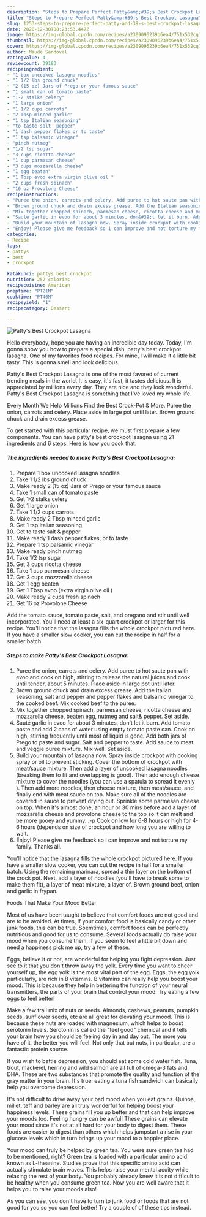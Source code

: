 ```yaml
---
description: "Steps to Prepare Perfect Patty&amp;#39;s Best Crockpot Lasagna"
title: "Steps to Prepare Perfect Patty&amp;#39;s Best Crockpot Lasagna"
slug: 1253-steps-to-prepare-perfect-patty-and-39-s-best-crockpot-lasagna
date: 2020-12-30T08:23:53.447Z
image: https://img-global.cpcdn.com/recipes/a2309096239b6ea4/751x532cq70/pattys-best-crockpot-lasagna-recipe-main-photo.jpg
thumbnail: https://img-global.cpcdn.com/recipes/a2309096239b6ea4/751x532cq70/pattys-best-crockpot-lasagna-recipe-main-photo.jpg
cover: https://img-global.cpcdn.com/recipes/a2309096239b6ea4/751x532cq70/pattys-best-crockpot-lasagna-recipe-main-photo.jpg
author: Maude Sandoval
ratingvalue: 4
reviewcount: 39183
recipeingredient:
- "1 box uncooked lasagna noodles"
- "1 1/2 lbs ground chuck"
- "2 (15 oz) Jars of Prego or your famous sauce"
- "1 small can of tomato paste"
- "1-2 stalks celery"
- "1 large onion"
- "1 1/2 cups carrots"
- "2 Tbsp minced garlic"
- "1 tsp Italian seasoning"
- "to taste salt  pepper"
- "1 dash pepper flakes or to taste"
- "1 tsp balsamic vinegar"
- "pinch nutmeg"
- "1/2 tsp sugar"
- "3 cups ricotta cheese"
- "1 cup parmesan cheese"
- "3 cups mozzarella cheese"
- "1 egg beaten"
- "1 Tbsp evoo extra virgin olive oil "
- "2 cups fresh spinach"
- "16 oz Provolone Cheese"
recipeinstructions:
- "Puree the onion, carrots and celery. Add puree to hot saute pan with evoo and cook on high, stirring to release the natural juices and cook until tender, about 5 minutes. Place aside in large pot until later."
- "Brown ground chuck and drain excess grease. Add the Italian seasoning, salt and pepper and pepper flakes and balsamic vinegar to the cooked beef. Mix cooked beef to the puree."
- "Mix together chopped spinach, parmesan cheese, ricotta cheese and mozzarella cheese, beaten egg, nutmeg and salt&amp; pepper. Set aside."
- "Sauté garlic in evoo for about 3 minutes, don&#39;t let it burn. Add tomato paste and add 2 cans of water using empty tomato paste can. Cook on high, stirring frequently until most of liquid is gone. Add both jars of Prego to paste and sugar. Salt and pepper to taste. Add sauce to meat and veggie puree mixture.  Mix well. Set aside."
- "Build your mountain of lasagna now. Spray inside crockpot with cooking spray or oil to prevent sticking. Cover the bottom of crockpot with meat/sauce mixture. Then add a layer of uncooked lasagna noodles (breaking them to fit and overlapping is good). Then add enough cheese mixture to cover the noodles (you can use a spatula to spread it evenly ). Then add more noodles, then cheese mixture, then meat/sauce, and finally end with meat sauce on top. Make sure all of the noodles are covered in sauce to prevent drying out. Sprinkle some parmesan cheese on top. When it&#39;s almost done, an hour or 30 mins before add a layer of mozzarella cheese and provolone cheese to the top so it can melt and be more gooey and yummy. :-p Cook on low for 6-8 hours or high for 4-6 hours (depends on size of crockpot and how long you are willing to wait."
- "Enjoy! Please give me feedback so i can improve and not torture my family. Thanks all."
categories:
- Recipe
tags:
- pattys
- best
- crockpot

katakunci: pattys best crockpot 
nutrition: 252 calories
recipecuisine: American
preptime: "PT21M"
cooktime: "PT46M"
recipeyield: "1"
recipecategory: Dessert

---
```



![Patty&#39;s Best Crockpot Lasagna](https://img-global.cpcdn.com/recipes/a2309096239b6ea4/751x532cq70/pattys-best-crockpot-lasagna-recipe-main-photo.jpg)

Hello everybody, hope you are having an incredible day today. Today, I'm gonna show you how to prepare a special dish, patty&#39;s best crockpot lasagna. One of my favorites food recipes. For mine, I will make it a little bit tasty. This is gonna smell and look delicious.

Patty&#39;s Best Crockpot Lasagna is one of the most favored of current trending meals in the world. It is easy, it's fast, it tastes delicious. It is appreciated by millions every day. They are nice and they look wonderful. Patty&#39;s Best Crockpot Lasagna is something that I've loved my whole life.

Every Month We Help Millions Find the Best Crock-Pot &amp; More. Puree the onion, carrots and celery. Place aside in large pot until later. Brown ground chuck and drain excess grease.


To get started with this particular recipe, we must first prepare a few components. You can have patty&#39;s best crockpot lasagna using 21 ingredients and 6 steps. Here is how you cook that.

<!--inarticleads1-->

##### The ingredients needed to make Patty&#39;s Best Crockpot Lasagna:

1. Prepare 1 box uncooked lasagna noodles
1. Take 1 1/2 lbs ground chuck
1. Make ready 2 (15 oz) Jars of Prego or your famous sauce
1. Take 1 small can of tomato paste
1. Get 1-2 stalks celery
1. Get 1 large onion
1. Take 1 1/2 cups carrots
1. Make ready 2 Tbsp minced garlic
1. Get 1 tsp Italian seasoning
1. Get to taste salt &amp; pepper
1. Make ready 1 dash pepper flakes, or to taste
1. Prepare 1 tsp balsamic vinegar
1. Make ready pinch nutmeg
1. Take 1/2 tsp sugar
1. Get 3 cups ricotta cheese
1. Take 1 cup parmesan cheese
1. Get 3 cups mozzarella cheese
1. Get 1 egg beaten
1. Get 1 Tbsp evoo (extra virgin olive oil )
1. Make ready 2 cups fresh spinach
1. Get 16 oz Provolone Cheese


Add the tomato sauce, tomato paste, salt, and oregano and stir until well incorporated. You&#39;ll need at least a six-quart crockpot or larger for this recipe. You&#39;ll notice that the lasagna fills the whole crockpot pictured here. If you have a smaller slow cooker, you can cut the recipe in half for a smaller batch. 

<!--inarticleads2-->

##### Steps to make Patty&#39;s Best Crockpot Lasagna:

1. Puree the onion, carrots and celery. Add puree to hot saute pan with evoo and cook on high, stirring to release the natural juices and cook until tender, about 5 minutes. Place aside in large pot until later.
1. Brown ground chuck and drain excess grease. Add the Italian seasoning, salt and pepper and pepper flakes and balsamic vinegar to the cooked beef. Mix cooked beef to the puree.
1. Mix together chopped spinach, parmesan cheese, ricotta cheese and mozzarella cheese, beaten egg, nutmeg and salt&amp; pepper. Set aside.
1. Sauté garlic in evoo for about 3 minutes, don&#39;t let it burn. Add tomato paste and add 2 cans of water using empty tomato paste can. Cook on high, stirring frequently until most of liquid is gone. Add both jars of Prego to paste and sugar. Salt and pepper to taste. Add sauce to meat and veggie puree mixture.  Mix well. Set aside.
1. Build your mountain of lasagna now. Spray inside crockpot with cooking spray or oil to prevent sticking. Cover the bottom of crockpot with meat/sauce mixture. Then add a layer of uncooked lasagna noodles (breaking them to fit and overlapping is good). Then add enough cheese mixture to cover the noodles (you can use a spatula to spread it evenly ). Then add more noodles, then cheese mixture, then meat/sauce, and finally end with meat sauce on top. Make sure all of the noodles are covered in sauce to prevent drying out. Sprinkle some parmesan cheese on top. When it&#39;s almost done, an hour or 30 mins before add a layer of mozzarella cheese and provolone cheese to the top so it can melt and be more gooey and yummy. :-p Cook on low for 6-8 hours or high for 4-6 hours (depends on size of crockpot and how long you are willing to wait.
1. Enjoy! Please give me feedback so i can improve and not torture my family. Thanks all.


You&#39;ll notice that the lasagna fills the whole crockpot pictured here. If you have a smaller slow cooker, you can cut the recipe in half for a smaller batch. Using the remaining marinara, spread a thin layer on the bottom of the crock pot. Next, add a layer of noodles (you&#39;ll have to break some to make them fit), a layer of meat mixture, a layer of. Brown ground beef, onion and garlic in frypan. 

Foods That Make Your Mood Better


Most of us have been taught to believe that comfort foods are not good and are to be avoided. At times, if your comfort food is basically candy or other junk foods, this can be true. Soemtimes, comfort foods can be perfectly nutritious and good for us to consume. Several foods actually do raise your mood when you consume them. If you seem to feel a little bit down and need a happiness pick me up, try a few of these.

Eggs, believe it or not, are wonderful for helping you fight depression. Just see to it that you don't throw away the yolk. Every time you want to cheer yourself up, the egg yolk is the most vital part of the egg. Eggs, the egg yolk particularly, are rich in B vitamins. B vitamins can really help you boost your mood. This is because they help in bettering the function of your neural transmitters, the parts of your brain that control your mood. Try eating a few eggs to feel better!

Make a few trail mix of nuts or seeds. Almonds, cashews, peanuts, pumpkin seeds, sunflower seeds, etc are all great for elevating your mood. This is because these nuts are loaded with magnesium, which helps to boost serotonin levels. Serotonin is called the "feel good" chemical and it tells your brain how you should be feeling day in and day out. The more you have of it, the better you will feel. Not only that but nuts, in particular, are a fantastic protein source.

If you wish to battle depression, you should eat some cold water fish. Tuna, trout, mackerel, herring and wild salmon are all full of omega-3 fats and DHA. These are two substances that promote the quality and function of the gray matter in your brain. It's true: eating a tuna fish sandwich can basically help you overcome depression. 

It's not difficult to drive away your bad mood when you eat grains. Quinoa, millet, teff and barley are all truly wonderful for helping boost your happiness levels. These grains fill you up better and that can help improve your moods too. Feeling hungry can be awful! These grains can elevate your mood since it's not at all hard for your body to digest them. These foods are easier to digest than others which helps jumpstart a rise in your glucose levels which in turn brings up your mood to a happier place.

Your mood can truly be helped by green tea. You were sure green tea had to be mentioned, right? Green tea is loaded with a particular amino acid known as L-theanine. Studies prove that this specific amino acid can actually stimulate brain waves. This helps raise your mental acuity while relaxing the rest of your body. You probably already knew it is not difficult to be healthy when you consume green tea. Now you are well aware that it helps you to raise your moods also!

As you can see, you don't have to turn to junk food or foods that are not good for you so you can feel better! Try  a  couple of  of  these  tips  instead.

